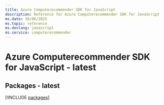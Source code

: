 ```yaml
---
title: Azure Computerecommender SDK for JavaScript
description: Reference for Azure Computerecommender SDK for JavaScript
ms.date: 10/06/2025
ms.topic: reference
ms.devlang: javascript
ms.service: computerecommender
---
```

# Azure Computerecommender SDK for JavaScript - latest
## Packages - latest
[!INCLUDE [packages](computerecommender-index.md)]